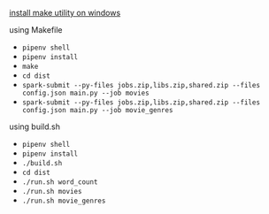 [install make utility on windows](https://stackoverflow.com/questions/32127524/how-to-install-and-use-make-in-windows)

using Makefile
- `pipenv shell`
- `pipenv install`
- `make`
- `cd dist`
- `spark-submit --py-files jobs.zip,libs.zip,shared.zip --files config.json main.py --job movies`
- `spark-submit --py-files jobs.zip,libs.zip,shared.zip --files config.json main.py --job movie_genres`

using build.sh
- `pipenv shell`
- `pipenv install`
- `./build.sh`
- `cd dist`
- `./run.sh word_count`
- `./run.sh movies`
- `./run.sh movie_genres`

